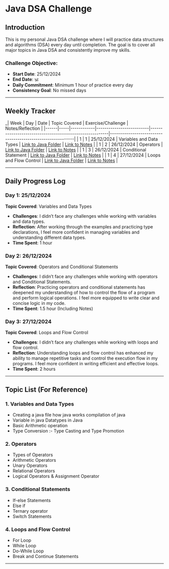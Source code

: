 # Java DSA Challenge

## Introduction

This is my personal Java DSA challenge where I will practice data structures and algorithms (DSA) every day until completion. The goal is to cover all major topics in Java DSA and consistently improve my skills.

### Challenge Objective:
- **Start Date**: 25/12/2024
- **End Date**:  🕉️
- **Daily Commitment**: Minimum 1 hour of practice every day
- **Consistency Goal**: No missed days

---

## Weekly Tracker

_| Week | Day | Date       | Topic Covered            | Exercise/Challenge                                      | Notes/Reflection                                           |
|------|-----|------------|--------------------------|---------------------------------------------------------|------------------------------------------------------------|
| 1    | 1   | 25/12/2024 | Variables and Data Types | [Link to Java Folder](./01Variables-And-Data-Types/src) | [Link to Notes](./01Variables-And-Data-Types/src/Notes.md) |
| 1    | 2   | 26/12/2024 | Operators                | [Link to Java Folder](./02Operators/src)                | [Link to Notes](./02Operators/src/Notes.md)                |
| 1    | 3   | 26/12/2024 | Conditional Statement    | [Link to Java Folder](./03ConditionalStatement/src)     | [Link to Notes](./03ConditionalStatement/src/Notes.md)     |
| 1    | 4   | 27/12/2024 | Loops and Flow Control   | [Link to Java Folder](./04LoopsAndFlowControl/src)      | [Link to Notes](./04LoopsAndFlowControl/src/Notes.md)      |

---

## Daily Progress Log

### Day 1: 25/12/2024

**Topic Covered**: Variables and Data Types

- **Challenges**: I didn’t face any challenges while working with variables and data types.
- **Reflection**: After working through the examples and practicing type declarations, I feel more confident in managing variables and understanding different data types.
- **Time Spent**: 1 hour

### Day 2: 26/12/2024

**Topic Covered**: Operators and Conditional Statements

- **Challenges**: I didn’t face any challenges while working with operators and Conditional Statements.
- **Reflection**: Practicing operators and conditional statements has deepened my understanding of how to control the flow of a program and perform logical operations. I feel more equipped to write clear and concise logic in my code.
- **Time Spent**: 1.5 hour (Including Notes)



### Day 3: 27/12/2024

**Topic Covered**: Loops and Flow Control

- **Challenges**: I didn’t face any challenges while working with loops and flow control.
- **Reflection**: Understanding loops and flow control has enhanced my ability to manage repetitive tasks and control the execution flow in my programs. I feel more confident in writing efficient and effective loops.
- **Time Spent**: 2 hours

---

## Topic List (For Reference)

### 1. Variables and Data Types
- Creating a java file how java works compilation of java
- Variable in java Datatypes in Java
- Basic Arithmetic operation 
- Type Conversion :- Type Casting and Type Promotion

### 2. Operators
- Types of Operators
- Arithmetic Operators
- Unary Operators
- Relational Operators
- Logical Operators & Assignment Operator

### 3. Conditional Statements
- If-else Statements
- Else if
- Ternary operator
- Switch Statements

### 4. Loops and Flow Control
- For Loop
- While Loop
- Do-While Loop
- Break and Continue Statements

---



